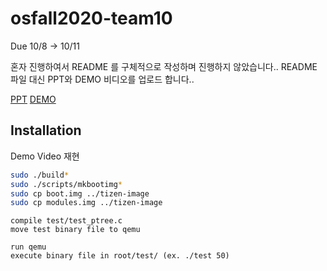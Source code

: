 # osfall2020-team10
Due 10/8 -> 10/11

혼자 진행하여서 README 를 구체적으로 작성하며 진행하지 않았습니다..
README 파일 대신 PPT와 DEMO 비디오를 업로드 합니다..

[PPT](https://github.com/Peterpan828/osfall2020-team10/presentation/proj1.ppt)
[DEMO](https://github.com/Peterpan828/osfall2020-team10/presentation/proj1.mp4)

## Installation
Demo Video 재현
```bash
sudo ./build*
sudo ./scripts/mkbootimg*
sudo cp boot.img ../tizen-image
sudo cp modules.img ../tizen-image
```
```
compile test/test_ptree.c
move test binary file to qemu

run qemu
execute binary file in root/test/ (ex. ./test 50)
```

